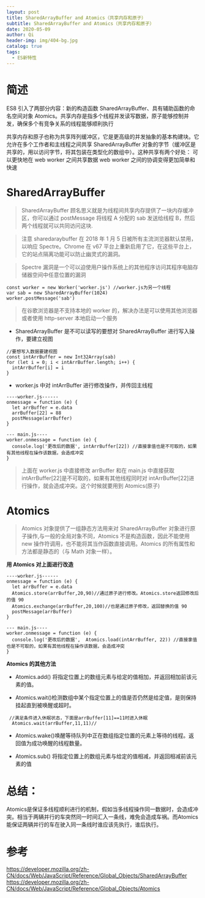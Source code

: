 ```yaml
---
layout: post
title: SharedArrayBuffer and Atomics（共享内存和原子）
subtitle: SharedArrayBuffer and Atomics（共享内存和原子）
date: 2020-05-09
author: Qi
header-img: img/404-bg.jpg
catalog: true
tags:
  - ES新特性
---
```


# 简述

ES8 引入了两部分内容：新的构造函数 SharedArrayBuffer、具有辅助函数的命名空间对象 Atomics。共享内存是指多个线程并发读写数据，原子能够控制并发，确保多个有竞争关系的线程能够顺利执行

共享内存和原子也称为共享阵列缓冲区，它是更高级的并发抽象的基本构建块。它允许在多个工作者和主线程之间共享 SharedArrayBuffer 对象的字节（缓冲区是共享的，用以访问字节，将其包装在类型化的数组中）。这种共享有两个好处：
可以更快地在 web worker 之间共享数据
web worker 之间的协调变得更加简单和快速

# SharedArrayBuffer

> SharedArrayBuffer 顾名思义就是为线程间共享内存提供了一块内存缓冲区，你可以通过 postMessage 将线程 A 分配的 sab 发送给线程 B，然后两个线程就可以共同访问这块.

> 注意 sharedaraybuffer 在 2018 年 1 月 5 日被所有主流浏览器默认禁用，以响应 Spectre。Chrome 在 v67 平台上重新启用了它，在这些平台上，它的站点隔离功能可以防止幽灵式的漏洞。

> Spectre 漏洞是一个可以迫使用户操作系统上的其他程序访问其程序电脑存储器空间中任意位置的漏洞

```
const worker = new Worker('worker.js') //worker.js为另一个线程
var sab = new SharedArrayBuffer(1024)
worker.postMessage('sab')
```

> 在谷歌浏览器是不支持本地的 worker 的，解决办法是可以使用其他浏览器或者使用 http-server 本地启动一个服务

- SharedArrayBuffer 是不可以读写的要想对 SharedArrayBuffer 进行写入操作，要建立视图

```
//要想写入数据要建视图
const intArrBuffer = new Int32Array(sab)
for (let i = 0; i < intArrBuffer.length; i++) {
  intArrBuffer[i] = i
}
```

- worker.js 中对 intArrBuffer 进行修改操作，并传回主线程

```
----worker.js------
onmessage = function (e) {
  let arrBuffer = e.data
  arrBuffer[22] = 88
  postMessage(arrBuffer)
}

--- main.js----
worker.onmessage = function (e) {
  console.log('更改后的数据', intArrBuffer[22]) //直接拿值也是不可取的，如果有其他线程在操作该数据，会造成冲突
}
```

> 上面在 worker.js 中直接修改 arrBuffer 和在 main.js 中直接获取 intArrBuffer[22]是不可取的，如果有其他线程同时对 intArrBuffer[22]进行操作，就会造成冲突。这个时候就要用到 Atomics(原子)

# Atomics

> Atomics 对象提供了一组静态方法用来对 SharedArrayBuffer 对象进行原子操作,与一般的全局对象不同，Atomics 不是构造函数，因此不能使用 new 操作符调用，也不能将其当作函数直接调用。Atomics 的所有属性和方法都是静态的（与 Math 对象一样）。

**用 Atomics 对上面进行改造**

```
----worker.js------
onmessage = function (e) {
  let arrBuffer = e.data
  Atomics.store(arrBuffer,20,90)//通过原子进行修改。Atomics.store返回修改后的值 90
  Atomics.exchange(arrBuffer,20,100)//也是通过原子修改，返回替换的值 90
  postMessage(arrBuffer)
}

--- main.js----
worker.onmessage = function (e) {
  console.log('更改后的数据',  Atomics.load(intArrBuffer, 22)) //直接拿值也是不可取的，如果有其他线程在操作该数据，会造成冲突
}
```

**Atomics 的其他方法**

- Atomics.add()
  将指定位置上的数组元素与给定的值相加，并返回相加前该元素的值。

- Atomics.wait()检测数组中某个指定位置上的值是否仍然是给定值，是则保持挂起直到被唤醒或超时。

```
 //满足条件进入休眠状态，下面是arrBuffer[11]==11时进入休眠
  Atomics.wait(arrBuffer,11,11)//
```

- Atomics.wake()唤醒等待队列中正在数组指定位置的元素上等待的线程。返回值为成功唤醒的线程数量。

- Atomics.sub()
  将指定位置上的数组元素与给定的值相减，并返回相减前该元素的值

# 总结：
Atomics是保证多线程顺利进行的机制，假如当多线程操作同一数据时，会造成冲突。相当于两辆并行的车突然同一时间汇入一条线，难免会造成车祸。而Atomics能保证两辆并行的车在驶入同一条线时谁应该先执行，谁后执行。

# 参考

https://developer.mozilla.org/zh-CN/docs/Web/JavaScript/Reference/Global_Objects/SharedArrayBuffer
https://developer.mozilla.org/zh-CN/docs/Web/JavaScript/Reference/Global_Objects/Atomics
